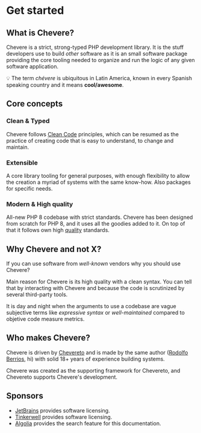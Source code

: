 # Get started

## What is Chevere?

Chevere is a strict, strong-typed PHP development library. It is the stuff developers use to build *other* software as it is an small software package providing the core tooling needed to organize and run the logic of any given software application.

💡 The term *chévere* is ubiquitous in Latin America, known in every Spanish speaking country and it means **cool/awesome**.

## Core concepts

### Clean & Typed

Chevere follows [Clean Code](http://cleancoder.com/products) principles, which can be resumed as the practice of creating code that is easy to understand, to change and maintain.

### Extensible

A core library tooling for general purposes, with enough flexibility to allow the creation a myriad of systems with the same know-how. Also packages for specific needs.

### Modern & High quality

All-new PHP 8 codebase with strict standards. Chevere has been designed from scratch for PHP 8, and it uses all the goodies added to it. On top of that it follows own high [quality](../developer/standard/quality.md) standards.

## Why Chevere and not X?

If you can use software from *well-known* vendors why you should use Chevere?

Main reason for Chevere is its high quality with a clean syntax. You can tell that by interacting with Chevere and because the code is scrutinized by several third-party tools.

It is day and night when the arguments to use a codebase are vague subjective terms like *expressive syntax* or *well-maintained* compared to objetive code measure metrics.

## Who makes Chevere?

Chevere is driven by [Chevereto](https://chevereto.com) and is made by the same author ([Rodolfo Berrios](https://rodolfoberrios.com), hi) with solid 18+ years of experience building systems.

Chevere was created as the supporting framework for Chevereto, and Chevereto supports Chevere's development.

## Sponsors

* [JetBrains](https://www.jetbrains.com/opensource/) provides software licensing.
* [Tinkerwell](https://tinkerwell.app/) provides software licensing.
* [Algolia](https://algolia.com) provides the search feature for this documentation.
